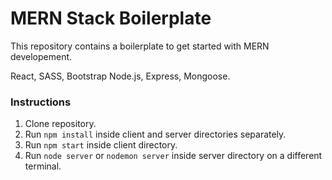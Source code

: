 # MERN Stack Boilerplate

This repository contains a boilerplate to get started with MERN developement.

React, SASS, Bootstrap
Node.js, Express, Mongoose.

### Instructions

1. Clone repository.
2. Run `npm install` inside client and server directories separately.
3. Run `npm start` inside client directory.
4. Run `node server` or `nodemon server` inside server directory on a different terminal.
